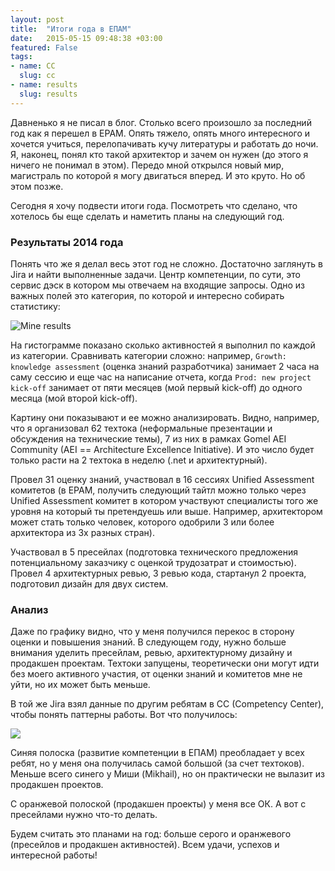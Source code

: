 ```yaml
---
layout: post
title:  "Итоги года в ЕПАМ"
date:   2015-05-15 09:48:38 +03:00
featured: False
tags: 
- name: CC
  slug: cc
- name: results
  slug: results
---
```

Давненько я не писал в блог. Столько всего произошло за последний год как я перешел в EPAM. Опять тяжело, опять много интересного и хочется учиться, перелопачивать кучу литературы и работать до ночи. Я, наконец, понял кто такой архитектор и зачем он нужен (до этого я ничего не понимал в этом). Передо мной открылся новый мир, магистраль по которой я могу двигаться вперед. И это круто. Но об этом позже.

Сегодня я хочу подвести итоги года. Посмотреть что сделано, что хотелось бы еще сделать и наметить планы на следующий год.

### Результаты 2014 года

Понять что же я делал весь этот год не сложно. Достаточно заглянуть в Jira и найти выполненные задачи. Центр компетенции, по сути, это сервис дэск в котором мы отвечаем на входящие запросы. Одно из важных полей это категория, по которой и интересно собирать статистику:

![Mine results](https://dl.dropboxusercontent.com/u/15949847/Blog/Results%202014/MSFT_CC_mine_SR.PNG)

На гистограмме показано сколько активностей я выполнил по каждой из категории. Сравнивать категории сложно: например, `Growth: knowledge assessment` (оценка знаний разработчика) занимает 2 часа на саму сессию и еще час на написание отчета, когда `Prod: new project kick-off` занимает от пяти месяцев (мой первый kick-off) до одного месяца  (мой второй kick-off). 

Картину они показывают и ее можно анализировать. Видно, например, что я организовал 62 техтока (неформальные презентации и обсуждения на технические темы), 7 из них в рамках Gomel AEI Community (AEI == Architecture Excellence Initiative). И это число будет только расти на 2 техтока в неделю (.net и архитектурный). 

Провел 31 оценку знаний, участвовал в 16 сессиях Unified Assessment комитетов (в EPAM, получить следующий тайтл можно только через Unified Assessment комитет в котором участвуют специалисты того же уровня на который ты претендуешь или выше. Например, архитектором может стать только человек, которого одобрили 3 или более архитектора из 3х разных стран).

Участвовал в 5 пресейлах (подготовка технического предложения потенциальному заказчику с оценкой трудозатрат и стоимостью). Провел 4 архитектурных ревью, 3 ревью кода, стартанул 2 проекта, подготовил дизайн для двух систем.

      
### Анализ

Даже по графику видно, что у меня получился перекос в сторону оценки и повышения знаний. В следующем году, нужно больше внимания уделить пресейлам, ревью, архитектурному дизайну и продакшен проектам. Техтоки запущены, теоретически они могут идти без моего активного участия, от оценки знаний и комитетов мне не уйти, но их может быть меньше.

В той же Jira взял данные по другим ребятам в CC (Competency Center), чтобы понять паттерны работы. Вот что получилось:

![](https://dl.dropboxusercontent.com/u/15949847/Blog/Results%202014/MSFT_CC_work_pattern.PNG)

Синяя полоска (развитие компетенции в ЕПАМ) преобладает у всех ребят, но у меня она получилась самой большой (за счет техтоков). Меньше всего синего у Миши (Mikhail), но он практически не вылазит из продакшен проектов.

С оранжевой полоской (продакшен проекты) у меня все ОК. А вот с пресейлами нужно что-то делать.

Будем считать это планами на год: больше серого и оранжевого (пресейлов и продакшен активностей). Всем удачи, успехов и интересной работы!
